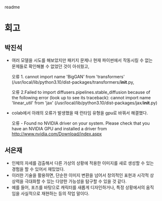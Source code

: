 readme
# 회고

## 박진석 
  - 여러 모델을 시도를 해보았지만 패키지 문제나 현재 파이썬에서 작동시킬 수 없는 문제들로 확인해볼 수 없었던 것이 아쉬웠고,
    
      오류 1. cannot import name 'BigGAN' from 'transformers' (/usr/local/lib/python3.10/dist-packages/transformers/__init__.py,
    
      오류 2.Failed to import diffusers.pipelines.stable_diffusion because of the following error (look up to see its traceback):
      cannot import name 'linear_util' from 'jax' (/usr/local/lib/python3.10/dist-packages/jax/__init__.py)
    
  - colab에서 아래의 오류가 발생했을 때 런타임 유형을 gpu로 바꿔서 해결했다.
    
      오류 - Found no NVIDIA driver on your system. Please check that you have an NVIDIA GPU and installed a driver from http://www.nvidia.com/Download/index.aspx

## 서은재
  - 인체의 자세를 검출해서 다른 가상의 상황에 적용한 이미지를 새로 생성할 수 있는 경험을 할 수 있어서 재밌었다.
  - 이러한 기술을 활용하면, 단순한 이미지 변환을 넘어서 창의적인 표현과 시각적 상상력을 극대화할 수 있는 다양한 가능성을 탐구할 수 있을 것 같다.
  - 예를 들어, 포즈를 바탕으로 캐릭터를 새롭게 디자인하거나, 특정 상황에서의 움직임을 사실적으로 재현하는 등의 작업 말이다.

